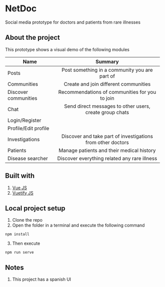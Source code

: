 # NetDoc
Social media prototype for doctors and patients from rare illnesses

## About the project
This prototype shows a visual demo of the following modules

| Name                 | Summary                                                     |
| -------------------- |:----------------------------------------------------------: |
| Posts                | Post something in a community you are part of               |
| Communities          | Create and join different communities                       |
| Discover communities | Recommendations of communities for you to join              |
| Chat                 | Send direct messages to other users, create group chats     |
| Login/Register       |                                                             |
| Profile/Edit profile |                                                             |
| Investigations       | Discover and take part of investigations from other doctors |
| Patients             | Manage patients and their medical history                   |
| Disease searcher     | Discover everything related any rare illness                |

## Built with
1. [Vue JS](https://vuejs.org/v2/guide/)
2. [Vuetify JS](https://vuetifyjs.com/en/getting-started/quick-start/)

## Local project setup

1. Clone the repo
2. Open the folder in a terminal and execute the following command
```
npm install
```
3. Then execute 
```
npm run serve
```

## Notes
1. This project has a spanish UI